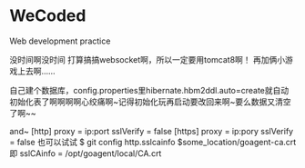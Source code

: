 WeCoded
=======

Web development practice

没时间啊没时间
打算搞搞websocket啊，所以一定要用tomcat8啊！
再加俩小游戏上去啊……


自己建个数据库，config.properties里hibernate.hbm2ddl.auto=create就自动初始化表了啊啊啊啊心绞痛啊~记得初始化玩再启动要改回来啊~要么数据又清空了啊~~

and~ 
[http]
	proxy = ip:port
	sslVerify = false
[https]
	proxy = ip:pory
	sslVerify = false
也可以试试 
$ git config http.sslcainfo $some_location/goagent-ca.crt
即 sslCAinfo = /opt/goagent/local/CA.crt